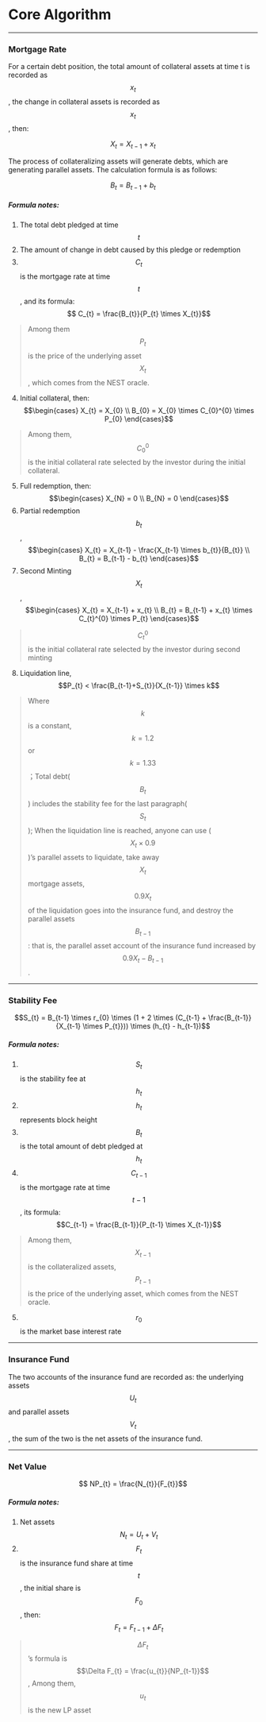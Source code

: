 # Core Algorithm

---

### Mortgage Rate

For a certain debt position, the total amount of collateral assets at time t is recorded as $$x_{t}$$, the change in collateral assets is recorded as $$x_{t}$$, then:

$$ X_{t} = X_{t-1} + x_{t}$$

The process of collateralizing assets will generate debts, which are generating parallel assets. The calculation formula is as follows:

$$ B_{t} = B_{t-1} + b_{t}$$

##### Formula notes:

1. The total debt pledged at time $$t$$
2. The amount of change in debt caused by this pledge or redemption
3. $$C_{t}$$ is the mortgage rate at time $$t$$, and its formula:$$ C_{t} = \frac{B_{t}}{P_{t} \times X_{t}}$$
> Among them $$P_{t}$$ is the price of the underlying asset $$X_{t}$$, which comes from the NEST oracle.
4. Initial collateral, then: $$\begin{cases} X_{t} = X_{0} \\ B_{0} = X_{0} \times C_{0}^{0} \times P_{0} \end{cases}$$
> Among them, $$C_{0}^{0}$$ is the initial collateral rate selected by the investor during the initial collateral.
5. Full redemption, then: $$\begin{cases} X_{N} = 0 \\ B_{N} = 0 \end{cases}$$
6. Partial redemption $$b_{t}$$, $$\begin{cases} X_{t} = X_{t-1} - \frac{X_{t-1} \times b_{t}}{B_{t}} \\ B_{t} = B_{t-1} - b_{t} \end{cases}$$
7. Second Minting $$X_{t}$$, $$\begin{cases} X_{t} = X_{t-1} + x_{t} \\ B_{t} = B_{t-1} + x_{t} \times C_{t}^{0} \times P_{t} \end{cases}$$
> $$C_{t}^{0}$$ is the initial collateral rate selected by the investor during second minting
8. Liquidation line, $$P_{t} < \frac{B_{t-1}+S_{t}}{X_{t-1}} \times k$$
> Where $$k$$ is a constant, $$k=1.2$$ or $$k=1.33$$；Total debt($$B_{t}$$) includes the stability fee for the last paragraph($$S_{t}$$); When the liquidation line is reached, anyone can use ($$X_{t} \times 0.9$$)’s parallel assets to liquidate, take away $$X_{t}$$ mortgage assets, $$0.9X_{t}$$ of the liquidation goes into the insurance fund, and destroy the parallel assets $$B_{t-1}$$: that is, the parallel asset account of the insurance fund increased by $$0.9X_{t}-B_{t-1}$$.

---

### Stability Fee

$$S_{t} = B_{t-1} \times r_{0} \times (1 + 2 \times (C_{t-1} + \frac{B_{t-1}}{X_{t-1} \times P_{t}})) \times (h_{t} - h_{t-1})$$

##### Formula notes:

1. $$S_{t}$$ is the stability fee at $$h_{t}$$
2. $$h_{t}$$ represents block height
3. $$B_{t}$$ is the total amount of debt pledged at $$h_{t}$$
4. $$C_{t-1}$$ is the mortgage rate at time $$t-1$$, its formula: $$C_{t-1} = \frac{B_{t-1}}{P_{t-1} \times X_{t-1}}$$
> Among them, $$X_{t-1}$$ is the collateralized assets, $$P_{t-1}$$ is the price of the underlying asset, which comes from the NEST oracle.
5. $$r_{0}$$ is the market base interest rate

---

### Insurance Fund

The two accounts of the insurance fund are recorded as: the underlying assets $$U_{t}$$ and parallel assets $$V_{t}$$, the sum of the two is the net assets of the insurance fund.

---

### Net Value

$$ NP_{t} = \frac{N_{t}}{F_{t}}$$

##### Formula notes:

1. Net assets $$N_{t} = U_{t} + V_{t}$$
2. $$F_{t}$$ is the insurance fund share at time $$t$$, the initial share is $$F_{0}$$, then: $$F_{t} = F_{t-1} + \Delta F_{t}$$
> $$\Delta F_{t}$$’s formula is $$\Delta F_{t} = \frac{u_{t}}{NP_{t-1}}$$, Among them, $$u_{t}$$ is the new LP asset
